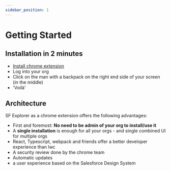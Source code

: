```yaml
---
sidebar_position: 1
---
```


# Getting Started


## Installation in 2 minutes


- [Install chrome extension](https://chrome.google.com/webstore/detail/salesforce-industry-explo/eabpolgjfkpchgffbkiedgfemcgbnbde)
- Log into your org
- Click on the man with a backpack on the right end side of your screen (in the middle)
- 'Voilà'


## Architecture

SF Explorer as a chrome extension offers the following advantages:
* First and foremost: **No need to be admin of your org to install/use it**
* A **single installation** is enough for all your orgs - and single combined UI for multiple orgs
* React, Typescript, webpack and friends offer a better developer experience than lwc
* A security review done by the chrome team
* Automatic updates
* a user experience based on the Salesforce Design System
